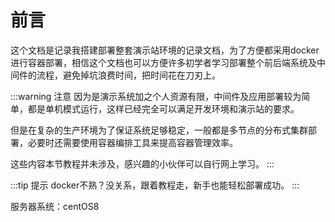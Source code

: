 ---
---

# 前言

这个文档是记录我搭建部署整套演示站环境的记录文档，为了方便都采用docker进行容器部署，相信这个文档也可以方便许多初学者学习部署整个前后端系统及中间件的流程，避免掉坑浪费时间，把时间花在刀刃上。

:::warning 注意
因为是演示系统加之个人资源有限，中间件及应用部署较为简单，都是单机模式运行，这样已经完全可以满足开发环境和演示站的要求。

但是在复杂的生产环境为了保证系统足够稳定，一般都是多节点的分布式集群部署，必要时还需要使用容器编排工具来提高容器管理效率。

这些内容本节教程并未涉及，感兴趣的小伙伴可以自行网上学习。
:::

:::tip 提示
docker不熟？没关系，跟着教程走，新手也能轻松部署成功。
:::

服务器系统：centOS8
